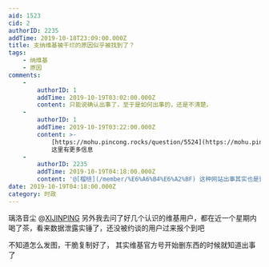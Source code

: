```yaml
---
aid: 1523
cid: 2
authorID: 2235
addTime: 2019-10-18T23:09:00.000Z
title: 支纳维基被干烂的原因似乎被找到了？
tags:
    - 纳维基
    - 原因
comments:
    -
        authorID: 1
        addTime: 2019-10-19T03:02:00.000Z
        content: 只能说确认出事了，至于是如何出事的，还是不清楚。
    -
        authorID: 1
        addTime: 2019-10-19T03:22:00.000Z
        content: >-
            [https://mohu.pincong.rocks/question/5524](https://mohu.pincong.rocks/question/5524)
            这里有更多信息
    -
        authorID: 2235
        addTime: 2019-10-19T04:18:00.000Z
        content: '@[榴梿](/member/%E6%A6%B4%E6%A2%BF) 这种网站出事其实也是预料之内的事'
date: 2019-10-19T04:18:00.000Z
category: 时政
---
```


璃洛音尘 @[XIJINPlNG](/member/XIJINPlNG) 另外我去问了好几个认识的维基用户，都在近一个星期内喝了茶，看来数据泄露实锤了，还没被约谈的用户过来报个到吧

不知道怎么发图，干脆复制好了， 其实维基官方号开始删东西的时候就知道出事了
